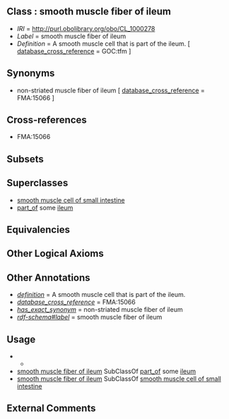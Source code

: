 
## Class : smooth muscle fiber of ileum

 * *IRI* = http://purl.obolibrary.org/obo/CL_1000278
 * *Label* = smooth muscle fiber of ileum
 * *Definition* = A smooth muscle cell that is part of the ileum. [ [database_cross_reference](../../ef/oboInOwl#hasDbXref.md) = GOC:tfm ]

## Synonyms

 * non-striated muscle fiber of ileum [ [database_cross_reference](../../ef/oboInOwl#hasDbXref.md) = FMA:15066 ]

## Cross-references

 * FMA:15066

## Subsets


## Superclasses

 * [smooth muscle cell of small intestine](../../CL/75/CL_1000275.md)
 * [part_of](../../BFO/50/BFO_0000050.md) some [ileum](../../UBERON/16/UBERON_0002116.md)

## Equivalencies


## Other Logical Axioms


## Other Annotations

 * *[definition](../../IAO/15/IAO_0000115.md)* = A smooth muscle cell that is part of the ileum.
 * *[database_cross_reference](../../ef/oboInOwl#hasDbXref.md)* = FMA:15066
 * *[has_exact_synonym](../../ym/oboInOwl#hasExactSynonym.md)* = non-striated muscle fiber of ileum
 * *[rdf-schema#label](../../el/rdf-schema#label.md)* = smooth muscle fiber of ileum

## Usage

 * -
 * [smooth muscle fiber of ileum](../../CL/78/CL_1000278.md) SubClassOf [part_of](../../BFO/50/BFO_0000050.md) some [ileum](../../UBERON/16/UBERON_0002116.md)
 * [smooth muscle fiber of ileum](../../CL/78/CL_1000278.md) SubClassOf [smooth muscle cell of small intestine](../../CL/75/CL_1000275.md)

## External Comments

